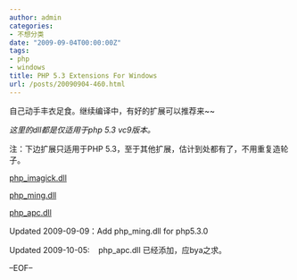 ```yaml
---
author: admin
categories:
- 不想分类
date: "2009-09-04T00:00:00Z"
tags:
- php
- windows
title: PHP 5.3 Extensions For Windows
url: /posts/20090904-460.html
---
```

自己动手丰衣足食。继续编译中，有好的扩展可以推荐来~~

*这里的dll都是仅适用于php 5.3 vc9版本。*

注：下边扩展只适用于PHP 5.3，至于其他扩展，估计到处都有了，不用重复造轮子。

[php_imagick.dll][1]

[php_ming.dll][2]

[php_apc.dll][3]

Updated 2009-09-09：Add php_ming.dll for php5.3.0

Updated 2009-10-05:    php_apc.dll 已经添加，应bya之求。

&#8211;EOF&#8211;

 [1]: /uploads/2009/09/php_imagick.dll
 [2]: /uploads/2009/09/php_ming.dll
 [3]: /uploads/2009/09/php_apc.dll